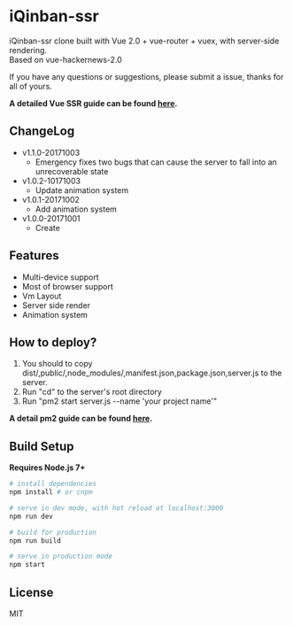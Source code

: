 # iQinban-ssr

iQinban-ssr clone built with Vue 2.0 + vue-router + vuex, with server-side rendering.<br>
Based on vue-hackernews-2.0<br>

If you have any questions or suggestions, please submit a issue, thanks for all of yours.<br>

**A detailed Vue SSR guide can be found [here](https://ssr.vuejs.org).**

## ChangeLog
- v1.1.0-20171003
  - Emergency fixes two bugs that can cause the server to fall into an unrecoverable state
- v1.0.2-10171003
  - Update animation system
- v1.0.1-20171002
  - Add animation system
- v1.0.0-20171001
  - Create

## Features
- Multi-device support
- Most of browser support
- Vm Layout
- Server side render
- Animation system

## How to deploy?
1. You should to copy dist/,public/,node_modules/,manifest.json,package.json,server.js to the server.<br>
2. Run "cd" to the server's root directory
3. Run "pm2 start server.js --name 'your project name'"

**A detail pm2 guide can be found [here](http://pm2.keymetrics.io/docs/usage/quick-start/).**

## Build Setup

**Requires Node.js 7+**

``` bash
# install dependencies
npm install # or cnpm

# serve in dev mode, with hot reload at localhost:3000
npm run dev

# build for production
npm run build

# serve in production mode
npm start
```

## License

MIT

